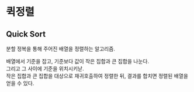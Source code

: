 # 퀵정렬
## Quick Sort
분할 정복을 통해 주어진 배열을 정렬하는 알고리즘.  

배열에서 기준을 잡고, 기준보다 값이 작은 집합과 큰 집합을 나눈다.  
그리고 그 사이에 기준을 위치시키낟.  
작은 집합과 큰 집합을 대상으로 재귀호출하여 정렬한 뒤, 결과를 합치면 정렬된 배열을 얻을 수 있다.  

